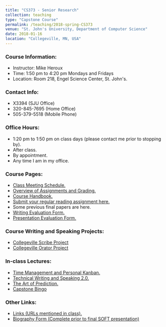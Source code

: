 ```yaml
---
title: "CS373 - Senior Research"
collection: teaching
type: "Capstone Course"
permalink: /teaching/2018-spring-CS373
venue: "St. John's University, Department of Computer Science"
date: 2018-01-16
location: "Collegeville, MN, USA"
---
```


### Course Information:
- Instructor: Mike Heroux
- Time: 1:50 pm to 4:20 pm Mondays and Fridays
- Location: Room 218, Engel Science Center, St. John's.

### Contact Info:
- X3394 (SJU Office)
- 320-845-7695 (Home Office)
- 505-379-5518 (Mobile Phone)

### Office Hours:
- 1:20 pm to 1:50 pm on class days (please contact me prior to stopping by).
- After class.
- By appointment.
- Any time I am in my office.
 
### Course Pages:
- [Class Meeting Schedule.](https://maherou.github.io/files/CS373/2018-Spring-Class-Meeting-Schedule)
- [Overview of Assignments and Grading.](https://maherou.github.io/files/CS373/Overview-of-Assignments-and-Grading)
- [Course Handbook.](https://maherou.github.io/files/CS373/CSCI373CourseHandbookFifteenthEdition.pdf)
- [Submit your regular reading assignment here.](https://goo.gl/forms/4Oia1ZMdgUGPWuC83)
- Some previous final papers are here. 
- [Writing Evaluation Form.](https://maherou.github.io/files/CS373/CS373-Writing-Evaluation-Form)
- [Presentation Evaluation Form.]((https://maherou.github.io/files/CS373/CS373-Presentation-Evaluation-Form))

### Course Writing and Speaking Projects:
- [Collegeville Scribe Project](https://collegeville.github.io/Scribe)
- [Collegeville Orator Project](https://collegeville.github.io/Orator)

### In-class Lectures:
- [Time Management and Personal Kanban.](https://maherou.github.io/files/CS373/TimeManagement.pdf)
- [Technical Writing and Speaking 2.0.](https://maherou.github.io/files/CS373/TechWritingSpeaking2.0.pdf)
- [The Art of Prediction.](https://maherou.github.io/files/CS373/TheArtOfPrediction.pdf)
- [Capstone Bingo](https://maherou.github.io/files/CS373/Bingo/Capstone-Bingo)

### Other Links:
- [Links (URLs mentioned in class).](https://maherou.github.io/files/CS373/CS373-Links)
- [Biography Form (Complete prior to final SOFT presentation)](https://goo.gl/forms/GgD0Lv5nOvGxgNL23)
